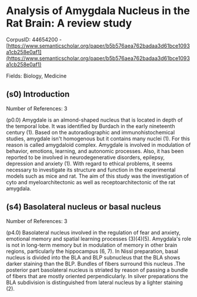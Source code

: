 # Analysis of Amygdala Nucleus in the Rat Brain: A review study

CorpusID: 44654200 - [https://www.semanticscholar.org/paper/b5b576aea762badaa3d61bce1093a1cb258e0af1](https://www.semanticscholar.org/paper/b5b576aea762badaa3d61bce1093a1cb258e0af1)

Fields: Biology, Medicine

## (s0) Introduction
Number of References: 3

(p0.0) Amygdale is an almond-shaped nucleus that is located in depth of the temporal lobe. It was identified by Burdach in the early nineteenth century (1). Based on the autoradiographic and immunohistochemical studies, amygdale isn't homogenous but it contains many nuclei (1). For this reason is called amygdaloid complex. Amygdale is involved in modulation of behavior, emotions, learning, and autonomic processes. Also, it has been reported to be involved in neurodegenerative disorders, epilepsy, depression and anxiety (1). With regard to ethical problems, it seems necessary to investigate its structure and function in the experimental models such as mice and rat. The aim of this study was the investigation of cyto and myeloarchitectonic as well as receptoarchitectonic of the rat amygdala.
## (s4) Basolateral nucleus or basal nucleus
Number of References: 3

(p4.0) Basolateral nucleus involved in the regulation of fear and anxiety, emotional memory and spatial learning processes (3)(4)(5). Amygdala's role is not in long-term memory but in modulation of memory in other brain regions, particularly the hippocampus (6, 7). In Nissl preparation, basal nucleus is divided into the BLA and BLP subnucleus that the BLA shows darker staining than the BLP. Bundles of fibers surround this nucleus .The posterior part basolateral nucleus is striated by reason of passing a bundle of fibers that are mostly oriented perpendicularly. In silver preparations the BLA subdivision is distinguished from lateral nucleus by a lighter staining (2).
